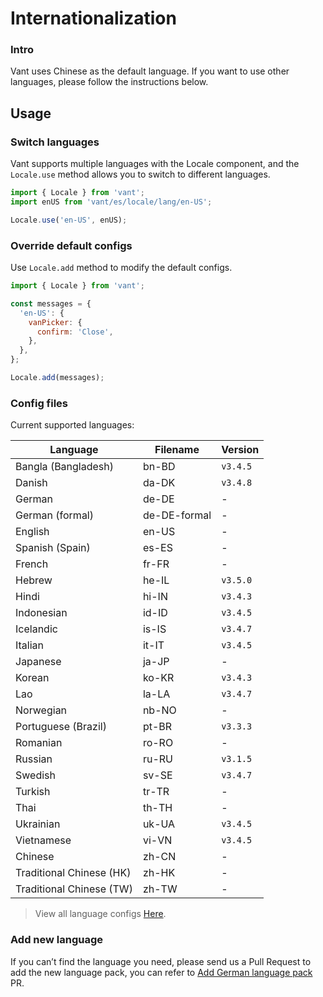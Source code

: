# Internationalization

### Intro

Vant uses Chinese as the default language. If you want to use other languages, please follow the instructions below.

## Usage

### Switch languages

Vant supports multiple languages with the Locale component, and the `Locale.use` method allows you to switch to different languages.

```js
import { Locale } from 'vant';
import enUS from 'vant/es/locale/lang/en-US';

Locale.use('en-US', enUS);
```

### Override default configs

Use `Locale.add` method to modify the default configs.

```js
import { Locale } from 'vant';

const messages = {
  'en-US': {
    vanPicker: {
      confirm: 'Close',
    },
  },
};

Locale.add(messages);
```

### Config files

Current supported languages:

| Language                 | Filename     | Version  |
| ------------------------ | ------------ | -------- |
| Bangla (Bangladesh)      | bn-BD        | `v3.4.5` |
| Danish                   | da-DK        | `v3.4.8` |
| German                   | de-DE        | -        |
| German (formal)          | de-DE-formal | -        |
| English                  | en-US        | -        |
| Spanish (Spain)          | es-ES        | -        |
| French                   | fr-FR        | -        |
| Hebrew                   | he-IL        | `v3.5.0` |
| Hindi                    | hi-IN        | `v3.4.3` |
| Indonesian               | id-ID        | `v3.4.5` |
| Icelandic                | is-IS        | `v3.4.7` |
| Italian                  | it-IT        | `v3.4.5` |
| Japanese                 | ja-JP        | -        |
| Korean                   | ko-KR        | `v3.4.3` |
| Lao                      | la-LA        | `v3.4.7` |
| Norwegian                | nb-NO        | -        |
| Portuguese (Brazil)      | pt-BR        | `v3.3.3` |
| Romanian                 | ro-RO        | -        |
| Russian                  | ru-RU        | `v3.1.5` |
| Swedish                  | sv-SE        | `v3.4.7` |
| Turkish                  | tr-TR        | -        |
| Thai                     | th-TH        | -        |
| Ukrainian                | uk-UA        | `v3.4.5` |
| Vietnamese               | vi-VN        | `v3.4.5` |
| Chinese                  | zh-CN        | -        |
| Traditional Chinese (HK) | zh-HK        | -        |
| Traditional Chinese (TW) | zh-TW        | -        |

> View all language configs [Here](https://github.com/youzan/vant/tree/dev/packages/vant/src/locale/lang).

### Add new language

If you can’t find the language you need, please send us a Pull Request to add the new language pack, you can refer to [Add German language pack](https://github.com/youzan/vant/pull/7245) PR.
